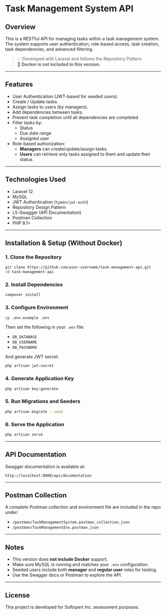 # Task Management System API

## Overview

This is a RESTful API for managing tasks within a task management system.  
The system supports user authentication, role-based access, task creation, task dependencies, and advanced filtering.

> ✅ Developed with Laravel and follows the Repository Pattern.  
> 🚫 **Docker is not included in this version.**

---

## Features

- User Authentication (JWT-based for seeded users).
- Create / Update tasks.
- Assign tasks to users (by managers).
- Add dependencies between tasks.
- Prevent task completion until all dependencies are completed.
- Filter tasks by:
  - Status
  - Due date range
  - Assigned user
- Role-based authorization:
  - **Managers** can create/update/assign tasks.
  - **Users** can retrieve only tasks assigned to them and update their status.

---

## Technologies Used

- Laravel 12
- MySQL
- JWT Authentication (`tymon/jwt-auth`)
- Repository Design Pattern
- L5-Swagger (API Documentation)
- Postman Collection
- PHP 8.1+

---

## Installation & Setup (Without Docker)

### 1. Clone the Repository

```bash
git clone https://github.com/your-username/task-management-api.git
cd task-management-api
```

### 2. Install Dependencies

```bash
composer install
```

### 3. Configure Environment

```bash
cp .env.example .env
```

Then set the following in your `.env` file:

- `DB_DATABASE`
- `DB_USERNAME`
- `DB_PASSWORD`

And generate JWT secret:

```bash
php artisan jwt:secret
```

### 4. Generate Application Key

```bash
php artisan key:generate
```

### 5. Run Migrations and Seeders

```bash
php artisan migrate --seed
```

### 6. Serve the Application

```bash
php artisan serve
```

---

## API Documentation

Swagger documentation is available at:

```
http://localhost:8000/api/documentation
```

---

## Postman Collection

A complete Postman collection and environment file are included in the repo under:

- `/postman/TaskManagementSystem.postman_collection.json`
- `/postman/TaskManagementEnv.postman.json`

---

## Notes

- This version does **not include Docker** support.
- Make sure MySQL is running and matches your `.env` configuration.
- Seeded users include both **manager** and **regular user** roles for testing.
- Use the Swagger docs or Postman to explore the API.

---

## License

This project is developed for Softxpert Inc. assessment purposes.